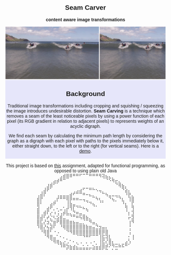 <div class="heading" style="text-align: center;font-family: sans-serif">

<h2>Seam Carver</h2>

<strong style="">content aware image transformations</strong>

<img src="comparison.png" >

</div>


<div style="text-align: center;font-family: sans-serif;padding: 2px; background-color: lavender">


<h2>Background</h2>
<p>
Traditional image transformations including cropping and 
squishing / squeezing the image introduces undesirable distortion.
<strong>Seam Carving</strong> is a technique which removes a seam of the least 
noticeable pixels by using a power function of each pixel (its RGB gradient in 
relation to adjacent pixels) to represents weights of an acyclic digraph.</p>

<p>
We find each seam by calculating the minimum path length by considering the graph as a digraph with each pixel with paths to the 
pixels immediately below it, either straight down, to the left or to the right (for vertical seams).
 Here is a <a href="https://www.youtube.com/watch?v=6NcIJXTlugc">demo</a>.
</p>
</div>

<div class="heading" style="text-align: center;font-family: sans-serif">
<p>
This project is based on <a href="https://coursera.cs.princeton.edu/algs4/assignments/seam/specification.php">this</a> assignment, 
adapted for functional programming, as opposed to using plain old Java ⠀⠀⠀⠀⠀⠀⠀⣠⣾⣿⠿⠛⠛⠋⠉⠉⠛⠛⠛⠻⢽⣦⣄⡀⠀⠀⠀⠀⠀⠀
⠀⠀⠀⠀⢀⣴⡾⠛⠉⠀⠀⠀⠀⠀⠀⠀⠀⠀⠀⠀⠀⠈⠑⠻⣖⣄⠀⠀⠀⠀
⠀⠀⢀⣼⡿⠁⠀⠀⠀⠀⠀⠀⠀⠀⣀⣀⣀⡀⠀⠀⠀⠀⠀⠀⠈⠻⣷⡄⠀⠀
⠀⢠⣾⠋⠀⠀⠀⠀⠀⠀⢀⣠⣴⣾⣁⠀⠉⠉⠑⠲⣄⡀⠀⠀⠀⠀⠈⢾⣆⠀
⣰⣿⠃⠀⠀⠀⣰⣶⣶⣶⣿⣁⣀⠀⠉⠉⠓⠦⣄⡀⠀⠙⢶⡒⠲⢦⡀⠈⢯⣦
⣿⡇⠀⠀⢀⣴⠃⠀⠀⢹⣏⠉⠉⠉⠙⠲⢤⡀⠈⠱⠆⠀⠀⠙⠂⠀⢳⡀⠘⡿
⣻⠀⠀⣠⡿⠁⡀⠀⠄⣸⢿⡟⠲⠦⣄⡀⠀⠙⠂⠀⠀⠀⠀⠀⠀⠀⠀⢷⠀⢷
⣿⠀⣴⡟⡠⢡⢐⢉⣼⣇⡈⠳⣤⣀⠀⠙⠀⠀⠀⠀⠀⠀⠀⠀⠀⠀⠀⠘⡄⢺
⣿⣼⠏⡴⡑⢆⣪⣾⣁⠉⠙⠛⠶⢯⣿⣦⡀⠀⠀⠀⠀⠀⠀⠀⠀⠀⠀⠀⡥⣻
⣿⣏⡜⣲⡙⣶⠟⣿⣿⣿⣶⣦⣤⣀⡈⠉⠻⣤⡀⠀⠀⠀⠀⠀⠀⠀⠀⠀⢰⠻
⠹⣿⡜⢦⣽⠏⠀⠘⢿⣿⣿⣿⣿⣿⣿⣷⣶⣤⣙⣲⣤⡄⠀⠀⠀⠀⠀⠀⢘⠀
⠀⠘⢿⣿⠃⠐⠠⠀⠀⠙⠻⣿⣿⣿⣿⣿⣿⣿⣿⣿⡿⣿⠀⠀⠀⠀⠀⠀⢨⠀
⠀⠀⠈⠻⣿⣤⠁⠂⠄⡀⠀⠀⠈⠉⠙⠛⠋⠉⠉⢸⣯⢽⣇⠀⠀⠀⠀⠀⡂⢸
⠀⠀⠀⠀⠈⠻⢿⣦⣔⡠⠁⠂⢄⠠⠀⠄⠠⠐⡀⢸⣯⢎⣿⣆⣀⡀⣀⣴⡱⠀
⠀⠀⠀⠀⠀⠀⠀⠘⠛⡽⣷⣾⣦⣤⣥⣬⡤⣵⣶⣾⡿⣟⠊⡙⣒⠛⠓⠉⠀⠀
</p>
</div>
